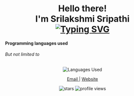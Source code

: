 <!--
 Copyright (c) 2022 Srilakshmi Sripathi
 
 This software is released under the MIT License.
 https://opensource.org/licenses/MIT
-->


<h1 align="center">  
Hello there!<br>
I'm Srilakshmi Sripathi <br>
<a href="https://git.io/typing-svg"><img src="https://readme-typing-svg.herokuapp.com?font=Comic+Neue&weight=800&pause=1000&color=2B86F2&width=435&lines=Experienced+Full+Stack+Developer;Interested+in+Open+Source+Projects;Experienced+Software+Tester;Invested+in+Learning+New+Technologies;" alt="Typing SVG" /></a> 
</h1>
<meta name="google-site-verification" content="5ex9pmW4jZRXupI8cfXFxWx7dpexVDsizingpwpkaeI" />

<h4> Programming languages used</h4>
<h6>But not limited to</h6>
<p align = "center">
<img src="https://github-readme-stats.vercel.app/api/top-langs/?username=SrilakshmiSripathi&layout=compact" alt="Languages Used" />
</p>
<p align="center">
<a href="mailto:sripathi.srilakshmi@gmail.com"> Email </a>  |  
<a href="https://srilakshmisripathi.github.io"> Website </a> 
</p>
</p>
<div align="center">
<img src="https://img.shields.io/github/stars/SrilakshmiSripathi?style=social", alt ="stars"/>
<img src="https://komarev.com/ghpvc/?username=SrilakshmiSripathi&label=Views", alt="profile views"/>
</div>
